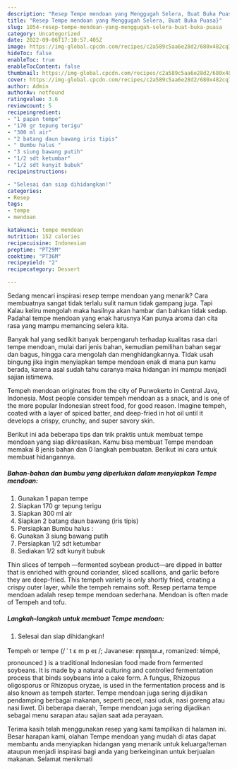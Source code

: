 ```yaml
---
description: "Resep Tempe mendoan yang Menggugah Selera, Buat Buka Puasa}"
title: "Resep Tempe mendoan yang Menggugah Selera, Buat Buka Puasa}"
slug: 1054-resep-tempe-mendoan-yang-menggugah-selera-buat-buka-puasa
category: Uncategorized
date: 2022-09-06T17:10:57.405Z
image: https://img-global.cpcdn.com/recipes/c2a589c5aa6e28d2/680x482cq70/tempe-mendoan-foto-resep-utama.jpg
hideToc: false
enableToc: true
enableTocContent: false
thumbnail: https://img-global.cpcdn.com/recipes/c2a589c5aa6e28d2/680x482cq70/tempe-mendoan-foto-resep-utama.jpg
cover: https://img-global.cpcdn.com/recipes/c2a589c5aa6e28d2/680x482cq70/tempe-mendoan-foto-resep-utama.jpg
author: Admin
authorAv: notfound
ratingvalue: 3.6
reviewcount: 5
recipeingredient:
- "1 papan tempe"
- "170 gr tepung terigu"
- "300 ml air"
- "2 batang daun bawang iris tipis"
- " Bumbu halus "
- "3 siung bawang putih"
- "1/2 sdt ketumbar"
- "1/2 sdt kunyit bubuk"
recipeinstructions:

- "Selesai dan siap dihidangkan!"
categories:
- Resep
tags:
- tempe
- mendoan

katakunci: tempe mendoan 
nutrition: 152 calories
recipecuisine: Indonesian
preptime: "PT29M"
cooktime: "PT36M"
recipeyield: "2"
recipecategory: Dessert

---
```



Sedang mencari inspirasi resep tempe mendoan yang menarik? Cara membuatnya sangat tidak terlalu sulit namun tidak gampang juga. Tapi Kalau keliru mengolah maka hasilnya akan hambar dan bahkan tidak sedap. Padahal tempe mendoan yang enak harusnya Kan punya aroma dan cita rasa yang mampu memancing selera kita.


Banyak hal yang sedikit banyak berpengaruh terhadap kualitas rasa dari tempe mendoan, mulai dari jenis bahan, kemudian pemilihan bahan segar dan bagus, hingga cara mengolah dan menghidangkannya. Tidak usah bingung jika ingin menyiapkan tempe mendoan enak di mana pun kamu berada, karena asal sudah tahu caranya maka hidangan ini mampu menjadi sajian istimewa.

Tempeh mendoan originates from the city of Purwokerto in Central Java, Indonesia. Most people consider tempeh mendoan as a snack, and is one of the more popular Indonesian street food, for good reason. Imagine tempeh, coated with a layer of spiced batter, and deep-fried in hot oil until it develops a crispy, crunchy, and super savory skin.


Berikut ini ada beberapa tips dan trik praktis untuk membuat tempe mendoan yang siap dikreasikan. Kamu bisa membuat Tempe mendoan memakai 8 jenis bahan dan 0 langkah pembuatan. Berikut ini cara untuk membuat hidangannya.

<!--inarticleads1-->

##### Bahan-bahan dan bumbu yang diperlukan dalam menyiapkan Tempe mendoan:

1. Gunakan 1 papan tempe
1. Siapkan 170 gr tepung terigu
1. Siapkan 300 ml air
1. Siapkan 2 batang daun bawang (iris tipis)
1. Persiapkan  Bumbu halus :
1. Gunakan 3 siung bawang putih
1. Persiapkan 1/2 sdt ketumbar
1. Sediakan 1/2 sdt kunyit bubuk


Thin slices of tempeh —fermented soybean product—are dipped in batter that is enriched with ground coriander, sliced scallions, and garlic before they are deep-fried. This tempeh variety is only shortly fried, creating a crispy outer layer, while the tempeh remains soft. Resep pertama tempe mendoan adalah resep tempe mendoan sederhana. Mendoan is often made of Tempeh and tofu. 

<!--inarticleads2-->

##### Langkah-langkah untuk membuat Tempe mendoan:


1. Selesai dan siap dihidangkan!

Tempeh or tempe (/ ˈ t ɛ m p eɪ /; Javanese: ꦠꦺꦩ꧀ꦥꦺ, romanized: témpé, pronounced ) is a traditional Indonesian food made from fermented soybeans. It is made by a natural culturing and controlled fermentation process that binds soybeans into a cake form. A fungus, Rhizopus oligosporus or Rhizopus oryzae, is used in the fermentation process and is also known as tempeh starter. Tempe mendoan juga sering dijadikan pendamping berbagai makanan, seperti pecel, nasi uduk, nasi goreng atau nasi liwet. Di beberapa daerah, Tempe mendoan juga sering dijadikan sebagai menu sarapan atau sajian saat ada perayaan. 

Terima kasih telah menggunakan resep yang kami tampilkan di halaman ini. Besar harapan kami, olahan Tempe mendoan yang mudah di atas dapat membantu anda menyiapkan hidangan yang menarik untuk keluarga/teman ataupun menjadi inspirasi bagi anda yang berkeinginan untuk berjualan makanan. Selamat menikmati
